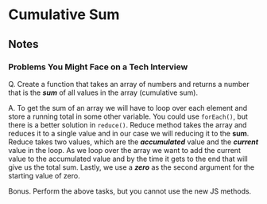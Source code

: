 # Cumulative Sum

## Notes

### Problems You Might Face on a Tech Interview

Q. Create a function that takes an array of numbers and returns a number that is the **_sum_** of all values in the array (cumulative sum).

A. To get the sum of an array we will have to loop over each element and store a running total in some other variable. You could use `forEach()`, but there is a better solution in `reduce()`. Reduce method takes the array and reduces it to a single value and in our case we will reducing it to the **sum**. Reduce takes two values, which are the _**accumulated**_ value and the _**current**_ value in the loop. As we loop over the array we want to add the current value to the accumulated value and by the time it gets to the end that will give us the total sum. Lastly, we use a _**zero**_ as the second argument for the starting value of zero.

Bonus. Perform the above tasks, but you cannot use the new JS methods.
